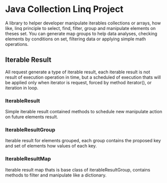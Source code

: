 # Java Collection Linq Project

A library to helper developer manipulate iterables collections or arrays, 
how like, linq principle to select, find, filter, group and manipulate elements 
on theses set. You can generate map groups to help data analyses, 
checking elements by conditions on set, filtering data or applying simple math 
operations.

## Iterable Result

All request generate a type of iterable result, each iterable result is not result of execution operation in time, 
but a scheduled of execution thats will be applied only when iterator is request, forced by method iterator(), or 
iteration in loop.

### IterableResult
Simple iterable result contained methods to schedule new manipulate action on future elements result.

### IterableResultGroup
Iterable result for elements grouped, each group contains the proposed key and set of elements how values of each key. 

### IterableResultMap
Iterable result map thats is base class of iterableResultGroup, contains methods
to filter and manipulate like a dictionary.

